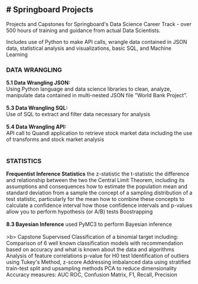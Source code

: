 <h2># Springboard Projects</h2>

Projects and Capstones for Springboard's Data Science Career Track - over 500 hours of training and guidance from actual Data Scientists.

Includes use of Python to make API calls, wrangle data contained in JSON data, statistical analysis and visualizations, basic SQL, and Machine Learning


<h3> DATA WRANGLING</h3>
<b>5.1 Data Wrangling JSON:</b>
<br>
Using Python language and data science libraries to clean, analyze, manipulate data contained in multi-nested JSON file "World Bank Project". 
<br><br>
<b>5.3 Data Wrangling SQL:</b>
<br>
Use of SQL to extract and filter data necessary for analysis
<br><br>
<b>5.4 Data Wrangling API:</b>
<br>
API call to Quandl application to retrieve stock market data including the use of transforms and stock market analysis
<br><br>
<h3> STATISTICS</h3>
<b> Frequentist Inference Statistics</b>
the z-statistic
the t-statistic
the difference and relationship between the two
the Central Limit Theorem, including its assumptions and consequences
how to estimate the population mean and standard deviation from a sample
the concept of a sampling distribution of a test statistic, particularly for the mean
how to combine these concepts to calculate a confidence interval
how those confidence intervals and p-values allow you to perform hypothesis (or A/B) tests
Boostrapping
<br><br>
<b>8.3 Bayesian Inference</b>
used PyMC3 to perform Bayesian inference 
<br><br>
>b> Capstone </b>
Supervised Classification of a binomial target including:
Comparison of 6 well known classification models with recommendation based on accuracy and what is known about the data and algorithms
Analysis of feature correlations
p-value for H0 test
Identification of outliers using Tukey's Method, z-score
Addressing imbalanced data using stratified train-test split and upsampling methods
PCA to reduce dimensionality
Accuracy measures: AUC ROC, Confusion Matrix, F1, Recall, Precision




